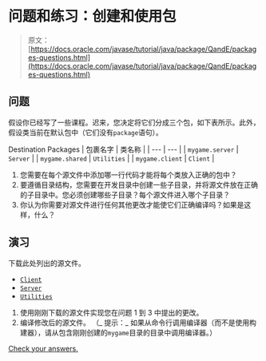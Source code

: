 # 问题和练习：创建和使用包

> 原文： [https://docs.oracle.com/javase/tutorial/java/package/QandE/packages-questions.html](https://docs.oracle.com/javase/tutorial/java/package/QandE/packages-questions.html)

## 问题

假设你已经写了一些课程。迟来，您决定将它们分成三个包，如下表所示。此外，假设类当前在默认包中（它们没有`package`语句）。

Destination Packages
| 包裹名字 | 类名称 |
| --- | --- |
| `mygame.server` | `Server` |
| `mygame.shared` | `Utilities` |
| `mygame.client` | `Client` |

1.  您需要在每个源文件中添加哪一行代码才能将每个类放入正确的包中？
2.  要遵循目录结构，您需要在开发目录中创建一些子目录，并将源文件放在正确的子目录中。您必须创建哪些子目录？每个源文件进入哪个子目录？
3.  你认为你需要对源文件进行任何其他更改才能使它们正确编译吗？如果是这样，什么？

## 演习

下载此处列出的源文件。

*   [`Client`](question/Client.java)
*   [`Server`](question/Server.java)
*   [`Utilities`](question/Utilities.java)

1.  使用刚刚下载的源文件实现您在问题 1 到 3 中提出的更改。
2.  编译修改后的源文件。 （_ 提示：_ 如果从命令行调用编译器（而不是使用构建器），请从包含刚刚创建的`mygame`目录的目录中调用编译器。）

[Check your answers.](packages-answers.html)